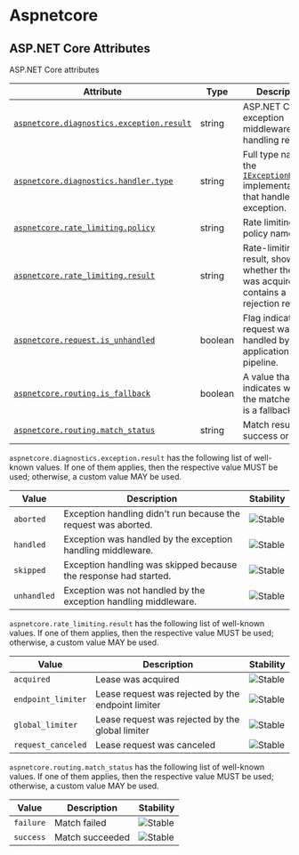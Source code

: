 <!--- Hugo front matter used to generate the website version of this page:
--->

<!-- NOTE: THIS FILE IS AUTOGENERATED. DO NOT EDIT BY HAND. -->
<!-- see templates/registry/markdown/attribute_namespace.md.j2 -->

# Aspnetcore

## ASP.NET Core Attributes

ASP.NET Core attributes

| Attribute | Type | Description | Examples | Stability |
|---|---|---|---|---|
| <a id="aspnetcore-diagnostics-exception-result" href="#aspnetcore-diagnostics-exception-result">`aspnetcore.diagnostics.exception.result`</a> | string | ASP.NET Core exception middleware handling result | `handled`; `unhandled` | ![Stable](https://img.shields.io/badge/-stable-lightgreen) |
| <a id="aspnetcore-diagnostics-handler-type" href="#aspnetcore-diagnostics-handler-type">`aspnetcore.diagnostics.handler.type`</a> | string | Full type name of the [`IExceptionHandler`](https://learn.microsoft.com/dotnet/api/microsoft.aspnetcore.diagnostics.iexceptionhandler) implementation that handled the exception. | `Contoso.MyHandler` | ![Stable](https://img.shields.io/badge/-stable-lightgreen) |
| <a id="aspnetcore-rate-limiting-policy" href="#aspnetcore-rate-limiting-policy">`aspnetcore.rate_limiting.policy`</a> | string | Rate limiting policy name. | `fixed`; `sliding`; `token` | ![Stable](https://img.shields.io/badge/-stable-lightgreen) |
| <a id="aspnetcore-rate-limiting-result" href="#aspnetcore-rate-limiting-result">`aspnetcore.rate_limiting.result`</a> | string | Rate-limiting result, shows whether the lease was acquired or contains a rejection reason | `acquired`; `request_canceled` | ![Stable](https://img.shields.io/badge/-stable-lightgreen) |
| <a id="aspnetcore-request-is-unhandled" href="#aspnetcore-request-is-unhandled">`aspnetcore.request.is_unhandled`</a> | boolean | Flag indicating if request was handled by the application pipeline. | `true` | ![Stable](https://img.shields.io/badge/-stable-lightgreen) |
| <a id="aspnetcore-routing-is-fallback" href="#aspnetcore-routing-is-fallback">`aspnetcore.routing.is_fallback`</a> | boolean | A value that indicates whether the matched route is a fallback route. | `true` | ![Stable](https://img.shields.io/badge/-stable-lightgreen) |
| <a id="aspnetcore-routing-match-status" href="#aspnetcore-routing-match-status">`aspnetcore.routing.match_status`</a> | string | Match result - success or failure | `success`; `failure` | ![Stable](https://img.shields.io/badge/-stable-lightgreen) |

`aspnetcore.diagnostics.exception.result` has the following list of well-known values. If one of them applies, then the respective value MUST be used; otherwise, a custom value MAY be used.

| Value  | Description | Stability |
|---|---|---|
| `aborted` | Exception handling didn't run because the request was aborted. | ![Stable](https://img.shields.io/badge/-stable-lightgreen) |
| `handled` | Exception was handled by the exception handling middleware. | ![Stable](https://img.shields.io/badge/-stable-lightgreen) |
| `skipped` | Exception handling was skipped because the response had started. | ![Stable](https://img.shields.io/badge/-stable-lightgreen) |
| `unhandled` | Exception was not handled by the exception handling middleware. | ![Stable](https://img.shields.io/badge/-stable-lightgreen) |

`aspnetcore.rate_limiting.result` has the following list of well-known values. If one of them applies, then the respective value MUST be used; otherwise, a custom value MAY be used.

| Value  | Description | Stability |
|---|---|---|
| `acquired` | Lease was acquired | ![Stable](https://img.shields.io/badge/-stable-lightgreen) |
| `endpoint_limiter` | Lease request was rejected by the endpoint limiter | ![Stable](https://img.shields.io/badge/-stable-lightgreen) |
| `global_limiter` | Lease request was rejected by the global limiter | ![Stable](https://img.shields.io/badge/-stable-lightgreen) |
| `request_canceled` | Lease request was canceled | ![Stable](https://img.shields.io/badge/-stable-lightgreen) |

`aspnetcore.routing.match_status` has the following list of well-known values. If one of them applies, then the respective value MUST be used; otherwise, a custom value MAY be used.

| Value  | Description | Stability |
|---|---|---|
| `failure` | Match failed | ![Stable](https://img.shields.io/badge/-stable-lightgreen) |
| `success` | Match succeeded | ![Stable](https://img.shields.io/badge/-stable-lightgreen) |
